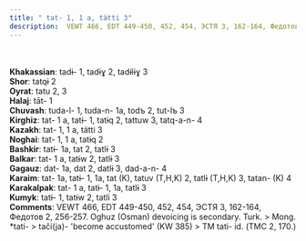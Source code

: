 ```yaml
---
title: " tat- 1, 1 a, tätti 3"
description:  VEWT 466, EDT 449-450, 452, 454, ЭСТЯ 3, 162-164, Федотов 2, 256-257. Oghuz (Osman) devoicing is secondary. Turk. > Mong. *tati- > tači(ja)- 'become accustomed' (KW 385) > TM tati- id. (ТМС 2, 170.)
---
```

<p data-pagefind-weight="0.5">
<strong></strong><br><br>
<strong>Khakassian</strong>:  tadɨ- 1, tadɨɣ 2, tadɨlɨɣ 3<br>
<strong>Shor</strong>:  tatqɨ 2<br>
<strong>Oyrat</strong>:  tatu 2, 3<br>
<strong>Halaj</strong>:  tāt- 1<br>
<strong>Chuvash</strong>:  tuda-l- 1, tuda-n- 1a, todъ 2, tut-lъ 3<br>
<strong>Kirghiz</strong>:  tat- 1 a, tatɨ- 1, tatɨq 2, tattuw 3, tatq-a-n- 4<br>
<strong>Kazakh</strong>:  tat- 1, 1 a, tätti 3<br>
<strong>Noghai</strong>:  tat- 1, 1 a, tatɨq 2<br>
<strong>Bashkir</strong>:  tatɨ- 1a, tat 2, tatlɨ 3<br>
<strong>Balkar</strong>:  tat- 1 a, tatɨw 2, tatlɨ 3<br>
<strong>Gagauz</strong>:  dat- 1a, dat 2, datlɨ 3, dad-a-n- 4<br>
<strong>Karaim</strong>:  tat- 1a, tatɨ- 1, 1a, tat (K), tatuv (T,H,K) 2, tatlɨ (T,H,K) 3, tatan- (K) 4<br>
<strong>Karakalpak</strong>:  tat- 1 a, tatɨ- 1, 1a, tatlɨ 3<br>
<strong>Kumyk</strong>:  tatɨ- 1, tatɨw 2, tatli 3<br>
<strong>Comments</strong>:  VEWT 466, EDT 449-450, 452, 454, ЭСТЯ 3, 162-164, Федотов 2, 256-257. Oghuz (Osman) devoicing is secondary. Turk. > Mong. *tati- > tači(ja)- 'become accustomed' (KW 385) > TM tati- id. (ТМС 2, 170.)<br>

</p>
